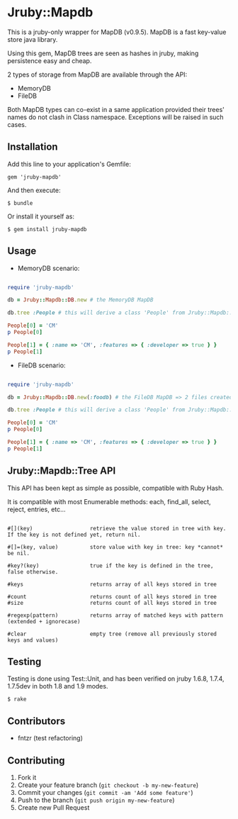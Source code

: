 # Jruby::Mapdb

This is a jruby-only wrapper for MapDB (v0.9.5). MapDB is a fast key-value store java library.

Using this gem, MapDB trees are seen as hashes in jruby, making persistence easy and cheap.

2 types of storage from MapDB are available through the API:
* MemoryDB
* FileDB

Both MapDB types can co-exist in a same application provided their trees' names do not clash in Class namespace. Exceptions will be raised in such cases.

## Installation

Add this line to your application's Gemfile:

    gem 'jruby-mapdb'

And then execute:

    $ bundle

Or install it yourself as:

    $ gem install jruby-mapdb

## Usage

* MemoryDB scenario:

~~~ ruby

require 'jruby-mapdb'

db = Jruby::Mapdb::DB.new # the MemoryDB MapDB

db.tree :People # this will derive a class 'People' from Jruby::Mapdb::Tree, usable as a Hash

People[0] = 'CM'
p People[0]

People[1] = { :name => 'CM', :features => { :developer => true } }
p People[1]

~~~

* FileDB scenario:

~~~ ruby

require 'jruby-mapdb'

db = Jruby::Mapdb::DB.new(:foodb) # the FileDB MapDB => 2 files created ('foodb' and 'foodb.p')

db.tree :People # this will derive a class 'People' from Jruby::Mapdb::Tree, usable as a Hash

People[0] = 'CM'
p People[0]

People[1] = { :name => 'CM', :features => { :developer => true } }
p People[1]

~~~

## Jruby::Mapdb::Tree API

This API has been kept as simple as possible, compatible with Ruby Hash.

It is compatible with most Enumerable methods: each, find_all, select, reject, entries, etc...

~~~

#[](key)                  retrieve the value stored in tree with key. If the key is not defined yet, return nil.

#[]=(key, value)          store value with key in tree: key *cannot* be nil.

#key?(key)                true if the key is defined in the tree, false otherwise.

#keys                     returns array of all keys stored in tree

#count                    returns count of all keys stored in tree
#size                     returns count of all keys stored in tree

#regexp(pattern)          returns array of matched keys with pattern (extended + ignorecase)

#clear                    empty tree (remove all previously stored keys and values)

~~~

## Testing

Testing is done using Test::Unit, and has been verified on jruby 1.6.8, 1.7.4, 1.7.5dev in both 1.8 and 1.9 modes.

~~~
$ rake
~~~

## Contributors

* fntzr (test refactoring)

## Contributing

1. Fork it
2. Create your feature branch (`git checkout -b my-new-feature`)
3. Commit your changes (`git commit -am 'Add some feature'`)
4. Push to the branch (`git push origin my-new-feature`)
5. Create new Pull Request
